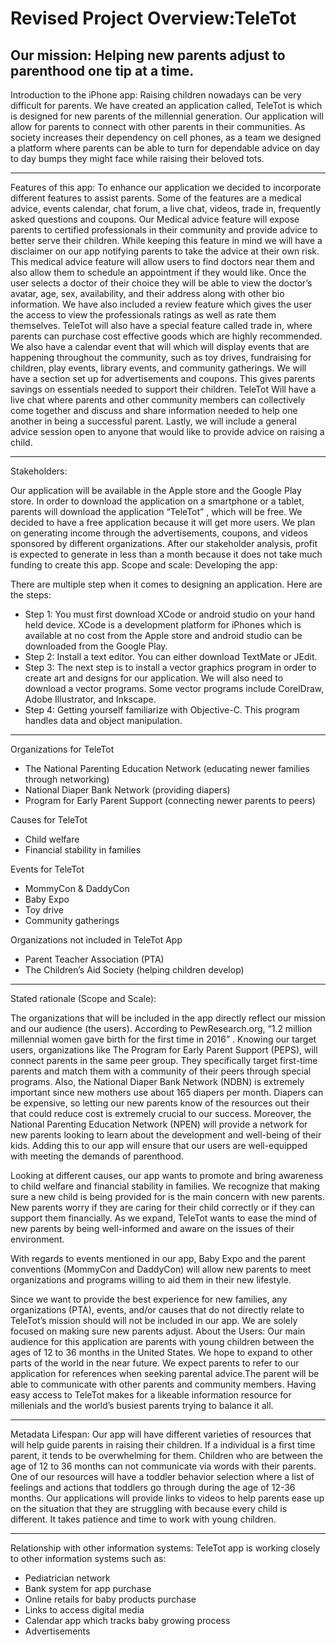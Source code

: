 # Revised Project Overview:TeleTot

## Our mission: Helping new parents adjust to parenthood one tip at a time. 
Introduction to the iPhone app:
Raising children nowadays can be very difficult for parents. We have created an application called, TeleTot is which is  designed for new parents of the millennial generation. Our application will allow for parents to connect with other parents in their communities. As society increases their dependency on cell phones, as a team we designed a platform where parents can be able to turn for dependable advice on day to day bumps they might face while raising their beloved tots. 

-----

Features of this app:
To enhance our application we decided to incorporate different features to assist parents. Some of the features are a medical advice, events calendar, chat forum, a live chat, videos, trade in, frequently asked questions and coupons.  Our Medical advice feature will expose parents to certified professionals in their community and provide advice to better serve their children. While keeping this feature in mind we will have a disclaimer on our app notifying parents to take the advice at their own risk. This medical advice feature will allow users to find doctors near them and also allow them to schedule an appointment if they would like.  Once the user selects a doctor of their choice they will be able to view the doctor’s avatar, age, sex, availability, and their address along with other bio information.  We have also included a review feature which gives the user the access to view the professionals ratings as well as rate them themselves. TeleTot will also have a special feature called trade in, where parents can purchase cost effective goods which are highly recommended. We also have a calendar event that will  which will display events that are happening throughout the community, such as toy drives, fundraising for children, play events, library events, and community gatherings. We will have a section set up for advertisements and coupons. This gives parents savings on essentials needed to support their children. TeleTot  Will have a live chat where parents and other community members can collectively come together and discuss and share information needed to help one another in being a successful parent. Lastly, we will include a general advice session open to anyone that would like to provide advice on raising a child. 

----

Stakeholders:

Our application will be available in the Apple store and the Google Play store. In order to download the application on a smartphone or a tablet, parents will download  the application “TeleTot” , which will be free.  We decided to have  a free application because it will get more users. 
We plan on generating income through the advertisements, coupons, and videos sponsored by different organizations.  After our stakeholder analysis, profit is expected to generate in less than a month because it does not take much funding to create this app. 
Scope and scale: 
Developing the app:

There are multiple step when it comes to designing an application. Here are the steps:  
-	Step 1: You must first download XCode or android studio on your hand held device. XCode is a development platform for iPhones which is available at no cost from the Apple store and android studio can be downloaded from the Google Play. 
-	Step 2: Install a text editor. You can either download  TextMate or JEdit. 
-	Step 3: The next step is to install a vector graphics program in order to create art and designs for our application. We will also need to download a vector programs. Some vector programs include CorelDraw, Adobe Illustrator, and Inkscape. 
-	Step 4: Getting yourself familiarize with Objective-C. This program handles data and object manipulation. 

----

Organizations for TeleTot 
- The National Parenting Education Network (educating newer families through networking)
- National Diaper Bank Network (providing diapers)
- Program for Early Parent Support (connecting newer parents to peers)

Causes for TeleTot
- Child welfare 
- Financial stability in families 

Events for TeleTot
- MommyCon & DaddyCon  
- Baby Expo
- Toy drive
- Community gatherings

Organizations not included in TeleTot App
- Parent Teacher Association (PTA)
- The Children’s Aid Society (helping children develop)  

----

Stated rationale (Scope and Scale):

The organizations that will be included in the app directly reflect our mission and our audience (the users). According to PewResearch.org, “1.2 million millennial women gave birth for the first time in 2016” .  Knowing our target users, organizations like The Program for Early Parent Support (PEPS), will connect parents in the same peer group. They specifically target first-time parents and match them with a community of their peers through special programs. Also, the National Diaper Bank Network (NDBN) is extremely important since new mothers use about 165 diapers per month.   Diapers can be expensive, so letting our new parents know of the resources out their that could reduce cost is extremely crucial to our success. Moreover, the National Parenting Education Network (NPEN) will provide a network for new parents looking to learn about the development and well-being of their kids. Adding this to our app will ensure that our users are well-equipped with meeting the demands of parenthood. 

Looking at different causes, our app wants to promote and bring awareness to child welfare and financial stability in families. We recognize that making sure a new child is being provided for is the main concern with new parents. New parents worry if they are caring for their child correctly or if they can support them financially. As we expand, TeleTot wants to ease the mind of new parents by being well-informed and aware on the issues of their environment. 

With regards to events mentioned in our app, Baby Expo and the parent conventions (MommyCon and DaddyCon) will allow new parents to meet organizations and programs willing to aid them in their new lifestyle. 

Since we want to provide the best experience for new families, any organizations (PTA), events, and/or causes that do not directly relate to 
TeleTot’s mission should will not be included in our app. We are solely focused on making sure new parents adjust. 
About the Users:
Our main audience for this application are parents with young children  between the ages of 12 to 36 months in the United States. We hope to expand to other parts of the world in the near future.  We expect parents to refer to our application for references when seeking parental advice.The parent will be able to communicate with other parents and community members.  Having easy access to TeleTot makes for a likeable information resource for millenials and the world’s busiest parents trying to balance it all. 

-----

Metadata Lifespan:
Our app will have different varieties of resources that will help guide parents in raising their children. If a individual is a first time parent, it tends to be overwhelming for them. Children who are between the age of 12 to 36 months can not communicate via words  with their parents. One of our resources will have a toddler behavior selection where a list of feelings and actions that toddlers go through during the age of 12-36 months. Our applications will provide links to videos to help parents ease up on the situation that they are struggling with because every child is different. It takes patience and time to work with young children. 

----

 Relationship with other information systems:
TeleTot app is working closely to other information systems such as:
-	Pediatrician network
-	Bank system for app purchase
-	Online retails for baby products purchase
-	Links to access digital media
-	Calendar app which tracks baby growing process
-	Advertisements


